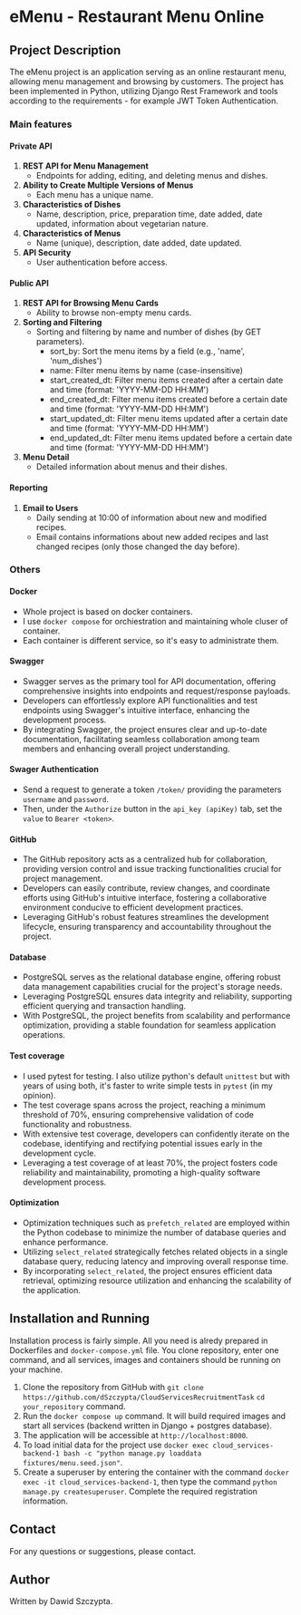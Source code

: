 # eMenu - Restaurant Menu Online

## Project Description

The eMenu project is an application serving as an online restaurant menu, allowing menu management and browsing by customers. The project has been implemented in Python, utilizing Django Rest Framework and tools according to the requirements - for example JWT Token Authentication.

### Main features
#### Private API

1. **REST API for Menu Management**
    - Endpoints for adding, editing, and deleting menus and dishes.
2. **Ability to Create Multiple Versions of Menus**
    - Each menu has a unique name.
3. **Characteristics of Dishes**
    - Name, description, price, preparation time, date added, date updated, information about vegetarian nature.
4. **Characteristics of Menus**
    - Name (unique), description, date added, date updated.
5. **API Security**
    - User authentication before access.

#### Public API

1. **REST API for Browsing Menu Cards**
    - Ability to browse non-empty menu cards.
2. **Sorting and Filtering**
    - Sorting and filtering by name and number of dishes (by GET parameters).
        - sort_by: Sort the menu items by a field (e.g., 'name', 'num_dishes')
        - name: Filter menu items by name (case-insensitive)
        - start_created_dt: Filter menu items created after a certain date and time (format: 'YYYY-MM-DD HH:MM')
        - end_created_dt: Filter menu items created before a certain date and time (format: 'YYYY-MM-DD HH:MM')
        - start_updated_dt: Filter menu items updated after a certain date and time (format: 'YYYY-MM-DD HH:MM')
        - end_updated_dt: Filter menu items updated before a certain date and time (format: 'YYYY-MM-DD HH:MM')
3. **Menu Detail**
    - Detailed information about menus and their dishes.

#### Reporting

1. **Email to Users**
    - Daily sending at 10:00 of information about new and modified recipes.
    - Email contains informations about new added recipes and last changed recipes (only those changed the day before).

### Others

#### Docker

- Whole project is based on docker containers. 
- I use `docker compose` for orchiestration and maintaining whole cluser of container. 
- Each container is different service, so it's easy to administrate them.


#### Swagger

- Swagger serves as the primary tool for API documentation, offering comprehensive insights into endpoints and request/response payloads.
- Developers can effortlessly explore API functionalities and test endpoints using Swagger's intuitive interface, enhancing the development process.
- By integrating Swagger, the project ensures clear and up-to-date documentation, facilitating seamless collaboration among team members and enhancing overall project understanding.

#### Swager Authentication

- Send a request to generate a token `/token/` providing the parameters `username` and `password`.
- Then, under the `Authorize` button in the `api_key (apiKey)` tab, set the `value` to `Bearer <token>`.

#### GitHub

- The GitHub repository acts as a centralized hub for collaboration, providing version control and issue tracking functionalities crucial for project management.
- Developers can easily contribute, review changes, and coordinate efforts using GitHub's intuitive interface, fostering a collaborative environment conducive to efficient development practices.
- Leveraging GitHub's robust features streamlines the development lifecycle, ensuring transparency and accountability throughout the project.


#### Database

- PostgreSQL serves as the relational database engine, offering robust data management capabilities crucial for the project's storage needs.
- Leveraging PostgreSQL ensures data integrity and reliability, supporting efficient querying and transaction handling.
- With PostgreSQL, the project benefits from scalability and performance optimization, providing a stable foundation for seamless application operations.

#### Test coverage

- I used pytest for testing. I also utilize python's default `unittest` but with years of using both, it's faster to write simple tests in `pytest` (in my opinion). 
- The test coverage spans across the project, reaching a minimum threshold of 70%, ensuring comprehensive validation of code functionality and robustness.
- With extensive test coverage, developers can confidently iterate on the codebase, identifying and rectifying potential issues early in the development cycle.
- Leveraging a test coverage of at least 70%, the project fosters code reliability and maintainability, promoting a high-quality software development process.

#### Optimization

- Optimization techniques such as `prefetch_related` are employed within the Python codebase to minimize the number of database queries and enhance performance.
- Utilizing `select_related` strategically fetches related objects in a single database query, reducing latency and improving overall response time.
- By incorporating `select_related`, the project ensures efficient data retrieval, optimizing resource utilization and enhancing the scalability of the application.

## Installation and Running
Installation process is fairly simple. All you need is alredy prepared in Dockerfiles and `docker-compose.yml` file. You clone repository, enter one command, and all services, images and containers should be running on your machine.

1. Clone the repository from GitHub with `git clone https://github.com/dSzczypta/CloudServicesRecruitmentTask` `cd your_repository` command.
2. Run the `docker compose up` command. It will build required images and start all services (backend written in Django + postgres database).
3. The application will be accessible at `http://localhost:8000`.
4. To load initial data for the project use `docker exec cloud_services-backend-1 bash -c "python manage.py loaddata fixtures/menu.seed.json"`.
5. Create a superuser by entering the container with the command `docker exec -it cloud_services-backend-1`, then type the command `python manage.py createsuperuser`. Complete the required registration information.
    

## Contact

For any questions or suggestions, please contact.

## Author

Written by Dawid Szczypta.